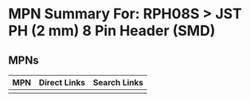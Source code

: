 



# MPN Summary For: RPH08S > JST PH (2 mm) 8 Pin Header (SMD)

## MPNs
  

|MPN|Direct Links|Search Links|
| :--- | :--- | :--- |
||||
